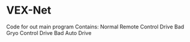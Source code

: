 # VEX-Net
Code for out main program
Contains:
Normal Remote Control Drive
Bad Gryo Control Drive
Bad Auto Drive
